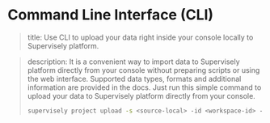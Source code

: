 # Command Line Interface (CLI)

> title: Use CLI to upload your data right inside your console locally to Supervisely platform.

> description:
> It is a convenient way to import data to Supervisely platform directly from your console without preparing scripts or using the web interface. Supported data types, formats and additional information are provided in the docs.
> Just run this simple command to upload your data to Supervisely platform directly from your console.
>
> ```bash
> supervisely project upload -s <source-local> -id <workspace-id> -n <project-name>
> ```
